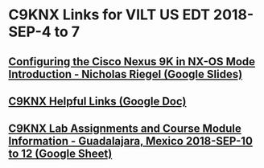 # C9KNX Links for VILT US EDT 2018-SEP-4 to 7

## [Configuring the Cisco Nexus 9K in NX-OS Mode Introduction - Nicholas Riegel (Google Slides)](https://docs.google.com/presentation/d/1Fw85hcaRHzQHnS9GgBzFckAKEgnfVAfjAH5bV6yvJMk/edit?usp=sharing)

## [C9KNX Helpful Links (Google Doc)](https://docs.google.com/document/d/1riftN33rQuah1p45T0-_xPom0jRWXl6M4CGxUeVM3_w/edit?usp=sharing)

## [C9KNX Lab Assignments and Course Module Information - Guadalajara, Mexico 2018-SEP-10 to 12 (Google Sheet)](https://docs.google.com/spreadsheets/d/1JPXJTb1-lW1NO2RqVb12em_c5uhqIQ-3MV4KASgnDSE/edit?usp=sharing)


